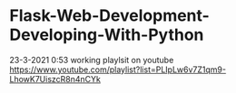 # Flask-Web-Development-Developing-With-Python
23-3-2021 0:53
working playlsit on youtube https://www.youtube.com/playlist?list=PLIpLw6v7Z1qm9-LhowK7UiszcR8n4nCYk
